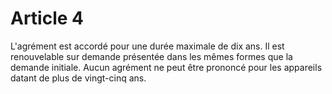 # Article 4

L'agrément est accordé pour une durée maximale de dix ans. Il est renouvelable sur demande présentée dans les mêmes formes que la demande initiale. Aucun agrément ne peut être prononcé pour les appareils datant de plus de vingt-cinq ans.
